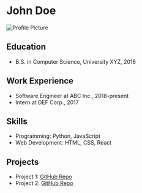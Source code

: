 # John Doe
![Profile Picture](profile.jpg)

## Education
- B.S. in Computer Science, University XYZ, 2018

## Work Experience
- Software Engineer at ABC Inc., 2018-present
- Intern at DEF Corp., 2017

## Skills
- Programming: Python, JavaScript
- Web Development: HTML, CSS, React

## Projects
- Project 1: [GitHub Repo](https://github.com/yourusername/project1)
- Project 2: [GitHub Repo](https://github.com/yourusername/project2)
